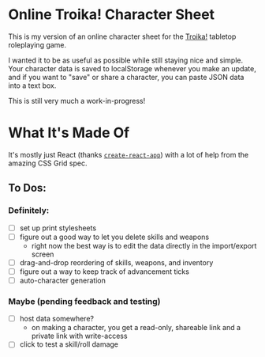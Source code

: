 # Online Troika! Character Sheet
This is my version of an online character sheet for the [Troika!](https://www.troikarpg.com/#!) tabletop roleplaying game.

I wanted it to be as useful as possible while still staying nice and simple. Your character data is saved to localStorage whenever you make an update, and if you want to "save" or share a character, you can paste JSON data into a text box.

This is still very much a work-in-progress!

# What It's Made Of
It's mostly just React (thanks [`create-react-app`](https://facebook.github.io/create-react-app/)) with a lot of help from the amazing CSS Grid spec.

## To Dos:
### Definitely:
- [ ] set up print stylesheets
- [ ] figure out a good way to let you delete skills and weapons
  - right now the best way is to edit the data directly in the import/export screen
- [ ] drag-and-drop reordering of skills, weapons, and inventory
- [ ] figure out a way to keep track of advancement ticks
- [ ] auto-character generation

### Maybe (pending feedback and testing)
- [ ] host data somewhere?
  - on making a character, you get a read-only, shareable link and a private link with write-access
- [ ] click to test a skill/roll damage